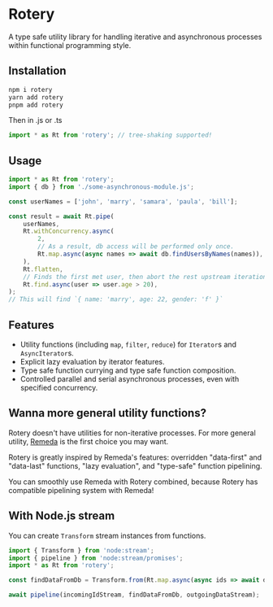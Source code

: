 # Rotery

A type safe utility library for handling iterative and asynchronous processes within functional programming style.

## Installation

```bash
npm i rotery
yarn add rotery
pnpm add rotery
```

Then in .js or .ts

```ts
import * as Rt from 'rotery'; // tree-shaking supported!
```

## Usage

```ts
import * as Rt from 'rotery';
import { db } from './some-asynchronous-module.js';

const userNames = ['john', 'marry', 'samara', 'paula', 'bill'];

const result = await Rt.pipe(
    userNames,
    Rt.withConcurrency.async(
        2,
        // As a result, db access will be performed only once.
        Rt.map.async(async names => await db.findUsersByNames(names)),
    ),
    Rt.flatten,
    // Finds the first met user, then abort the rest upstream iterations.
    Rt.find.async(user => user.age > 20),
);
// This will find `{ name: 'marry', age: 22, gender: 'f' }`
```

## Features

-   Utility functions (including `map`, `filter`, `reduce`) for `Iterator`s and `AsyncIterator`s.
-   Explicit lazy evaluation by iterator features.
-   Type safe function currying and type safe function composition.
-   Controlled parallel and serial asynchronous processes, even with specified concurrency.

## Wanna more general utility functions?

Rotery doesn't have utilities for non-iterative processes. For more general utility, [Remeda](https://remedajs.com/) is the first choice you may want.

Rotery is greatly inspired by Remeda's features: overridden "data-first" and "data-last" functions, "lazy evaluation", and "type-safe" function pipelining.

You can smoothly use Remeda with Rotery combined, because Rotery has compatible pipelining system with Remeda!

## With Node.js stream

You can create `Transform` stream instances from functions.

```ts
import { Transform } from 'node:stream';
import { pipeline } from 'node:stream/promises';
import * as Rt from 'rotery';

const findDataFromDb = Transform.from(Rt.map.async(async ids => await db.find(id)));

await pipeline(incomingIdStream, findDataFromDb, outgoingDataStream);
```
